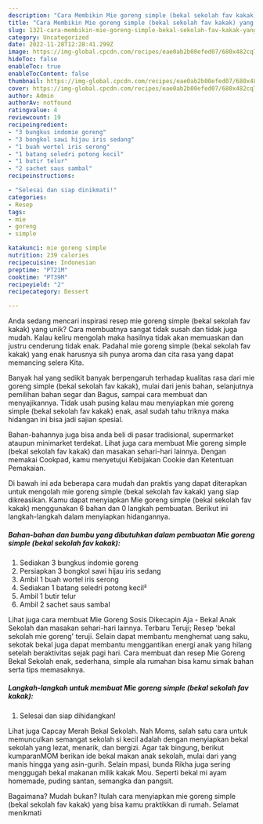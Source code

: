 ```yaml
---
description: "Cara Membikin Mie goreng simple (bekal sekolah fav kakak) yang Mantap"
title: "Cara Membikin Mie goreng simple (bekal sekolah fav kakak) yang Mantap"
slug: 1321-cara-membikin-mie-goreng-simple-bekal-sekolah-fav-kakak-yang-mantap
category: Uncategorized
date: 2022-11-28T12:28:41.299Z
image: https://img-global.cpcdn.com/recipes/eae0ab2b00efed07/680x482cq70/mie-goreng-simple-bekal-sekolah-fav-kakak-foto-resep-utama.jpg
hideToc: false
enableToc: true
enableTocContent: false
thumbnail: https://img-global.cpcdn.com/recipes/eae0ab2b00efed07/680x482cq70/mie-goreng-simple-bekal-sekolah-fav-kakak-foto-resep-utama.jpg
cover: https://img-global.cpcdn.com/recipes/eae0ab2b00efed07/680x482cq70/mie-goreng-simple-bekal-sekolah-fav-kakak-foto-resep-utama.jpg
author: Admin
authorAv: notfound
ratingvalue: 4
reviewcount: 19
recipeingredient:
- "3 bungkus indomie goreng"
- "3 bongkol sawi hijau iris sedang"
- "1 buah wortel iris serong"
- "1 batang seledri potong kecil"
- "1 butir telur"
- "2 sachet saus sambal"
recipeinstructions:

- "Selesai dan siap dinikmati!"
categories:
- Resep
tags:
- mie
- goreng
- simple

katakunci: mie goreng simple 
nutrition: 239 calories
recipecuisine: Indonesian
preptime: "PT21M"
cooktime: "PT39M"
recipeyield: "2"
recipecategory: Dessert

---
```





Anda sedang mencari inspirasi resep mie goreng simple (bekal sekolah fav kakak) yang unik? Cara membuatnya sangat tidak susah dan tidak juga mudah. Kalau keliru mengolah maka hasilnya tidak akan memuaskan dan justru cenderung tidak enak. Padahal mie goreng simple (bekal sekolah fav kakak) yang enak harusnya sih punya aroma dan cita rasa yang dapat memancing selera Kita.





Banyak hal yang sedikit banyak berpengaruh terhadap kualitas rasa dari mie goreng simple (bekal sekolah fav kakak), mulai dari jenis bahan, selanjutnya pemilihan bahan segar dan Bagus, sampai cara membuat dan menyajikannya. Tidak usah pusing kalau mau menyiapkan mie goreng simple (bekal sekolah fav kakak) enak,      asal sudah tahu triknya maka hidangan ini bisa jadi sajian spesial.














Bahan-bahannya juga bisa anda beli di pasar tradisional, supermarket ataupun minimarket terdekat. Lihat juga cara membuat Mie goreng simple (bekal sekolah fav kakak) dan masakan sehari-hari lainnya. Dengan memakai Cookpad, kamu menyetujui Kebijakan Cookie dan Ketentuan Pemakaian.






Di bawah ini ada beberapa cara mudah dan praktis yang dapat diterapkan untuk mengolah mie goreng simple (bekal sekolah fav kakak) yang siap dikreasikan. Kamu dapat menyiapkan Mie goreng simple (bekal sekolah fav kakak) menggunakan 6 bahan dan 0 langkah pembuatan. Berikut ini langkah-langkah dalam menyiapkan hidangannya.

<!--inarticleads1-->

##### Bahan-bahan dan bumbu yang dibutuhkan dalam pembuatan Mie goreng simple (bekal sekolah fav kakak):

1. Sediakan 3 bungkus indomie goreng
1. Persiapkan 3 bongkol sawi hijau iris sedang
1. Ambil 1 buah wortel iris serong
1. Sediakan 1 batang seledri potong kecil²
1. Ambil 1 butir telur
1. Ambil 2 sachet saus sambal


Lihat juga cara membuat Mie Goreng Sosis Dikecapin Aja - Bekal Anak Sekolah dan masakan sehari-hari lainnya. Terbaru Teruji; Resep &#39;bekal sekolah mie goreng&#39; teruji. Selain dapat membantu menghemat uang saku, sekotak bekal juga dapat membantu menggantikan energi anak yang hilang setelah beraktivitas sejak pagi hari. Cara membuat dan resep Mie Goreng Bekal Sekolah enak, sederhana, simple ala rumahan bisa kamu simak bahan serta tips memasaknya. 

<!--inarticleads2-->

##### Langkah-langkah untuk membuat Mie goreng simple (bekal sekolah fav kakak):


1. Selesai dan siap dihidangkan!

Lihat juga Capcay Merah Bekal Sekolah. Nah Moms, salah satu cara untuk memunculkan semangat sekolah si kecil adalah dengan menyiapkan bekal sekolah yang lezat, menarik, dan bergizi. Agar tak bingung, berikut kumparanMOM berikan ide bekal makan anak sekolah, mulai dari yang manis hingga yang asin-gurih. Selain mpasi, bunda Rikha juga sering menggugah bekal makanan milik kakak Mou. Seperti bekal mi ayam homemade, puding santan, semangka dan pangsit. 

Bagaimana? Mudah bukan? Itulah cara menyiapkan mie goreng simple (bekal sekolah fav kakak) yang bisa kamu praktikkan di rumah. Selamat menikmati
